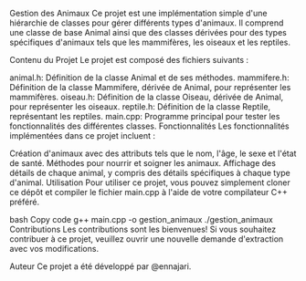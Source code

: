 Gestion des Animaux
Ce projet est une implémentation simple d'une hiérarchie de classes pour gérer différents types d'animaux. Il comprend une classe de base Animal ainsi que des classes dérivées pour des types spécifiques d'animaux tels que les mammifères, les oiseaux et les reptiles.

Contenu du Projet
Le projet est composé des fichiers suivants :

animal.h: Définition de la classe Animal et de ses méthodes.
mammifere.h: Définition de la classe Mammifere, dérivée de Animal, pour représenter les mammifères.
oiseau.h: Définition de la classe Oiseau, dérivée de Animal, pour représenter les oiseaux.
reptile.h: Définition de la classe Reptile, représentant les reptiles.
main.cpp: Programme principal pour tester les fonctionnalités des différentes classes.
Fonctionnalités
Les fonctionnalités implémentées dans ce projet incluent :

Création d'animaux avec des attributs tels que le nom, l'âge, le sexe et l'état de santé.
Méthodes pour nourrir et soigner les animaux.
Affichage des détails de chaque animal, y compris des détails spécifiques à chaque type d'animal.
Utilisation
Pour utiliser ce projet, vous pouvez simplement cloner ce dépôt et compiler le fichier main.cpp à l'aide de votre compilateur C++ préféré.

bash
Copy code
g++ main.cpp -o gestion_animaux
./gestion_animaux
Contributions
Les contributions sont les bienvenues! Si vous souhaitez contribuer à ce projet, veuillez ouvrir une nouvelle demande d'extraction avec vos modifications.

Auteur
Ce projet a été développé par @ennajari.
